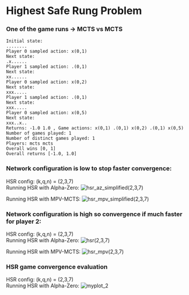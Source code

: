 # Highest Safe Rung Problem

### One of the game runs -> MCTS vs MCTS

```
Initial state:
........
Player 0 sampled action: x(0,1)
Next state:
.x......
Player 1 sampled action: .(0,1)
Next state:
xx......
Player 0 sampled action: x(0,2)
Next state:
xxx.....
Player 1 sampled action: .(0,1)
Next state:
xxx.....
Player 0 sampled action: x(0,5)
Next state:
xxx..x..
Returns: -1.0 1.0 , Game actions: x(0,1) .(0,1) x(0,2) .(0,1) x(0,5)
Number of games played: 1
Number of distinct games played: 1
Players: mcts mcts
Overall wins [0, 1]
Overall returns [-1.0, 1.0]
```

### Network configuration is low to stop faster convergence:
HSR config: (k,q,n) = (2,3,7) \
Running HSR with Alpha-Zero:
![hsr_az_simplified(2,3,7)](https://user-images.githubusercontent.com/17771219/85291967-3b704280-b469-11ea-844d-fba6a7677a00.png)

Running HSR with MPV-MCTS:
![hsr_mpv_simplified(2,3,7)](https://user-images.githubusercontent.com/17771219/85291982-3f03c980-b469-11ea-910b-25ed97710507.png)

### Network configuration is high so convergence if much faster for player 2:
HSR config: (k,q,n) = (2,3,7) \
Running HSR with Alpha-Zero:
![hsr(2,3,7)](https://user-images.githubusercontent.com/17771219/85293180-fcdb8780-b46a-11ea-9926-d5ee2b1d8bc3.png)

Running HSR with MPV-MCTS:
![hsr_mpv(2,3,7)](https://user-images.githubusercontent.com/17771219/85293188-ffd67800-b46a-11ea-8fba-f9784a4f50a0.png)


### HSR game convergence evaluation 
HSR config: (k,q,n) = (2,3,7) \
Running HSR with Alpha-Zero:
![myplot_2](https://user-images.githubusercontent.com/17771219/87185404-b635bc00-c2b7-11ea-9602-0764b2f98905.png)
